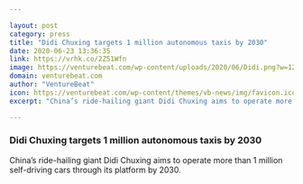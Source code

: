 ```yaml
---

layout: post
category: press
title: "Didi Chuxing targets 1 million autonomous taxis by 2030"
date: 2020-06-23 13:36:35
link: https://vrhk.co/2Z51Wfn
image: https://venturebeat.com/wp-content/uploads/2020/06/Didi.png?w=1200&strip=all
domain: venturebeat.com
author: "VentureBeat"
icon: https://venturebeat.com/wp-content/themes/vb-news/img/favicon.ico
excerpt: "China’s ride-hailing giant Didi Chuxing aims to operate more than 1 million self-driving cars through its platform by 2030."

---
```


### Didi Chuxing targets 1 million autonomous taxis by 2030

China’s ride-hailing giant Didi Chuxing aims to operate more than 1 million self-driving cars through its platform by 2030.